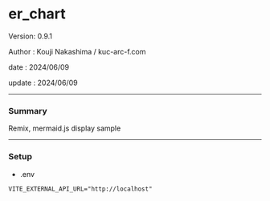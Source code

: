 # er_chart

 Version: 0.9.1

 Author : Kouji Nakashima / kuc-arc-f.com

 date   : 2024/06/09 

 update : 2024/06/09

***
### Summary

Remix, mermaid.js display sample

***
### Setup

* .env
```
VITE_EXTERNAL_API_URL="http://localhost"
```